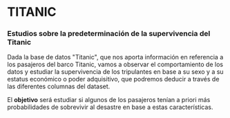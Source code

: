 # TITANIC
### Estudios sobre la predeterminación de la supervivencia del Titanic

Dada la base de datos "Titanic", que nos aporta información en referencia a los pasajeros del barco Titanic, vamos a observar el comportamiento de los datos y estudiar la supervivencia de los tripulantes en base a su sexo y a su estatus económico o poder adquisitivo, que podremos deducir a través de las diferentes columnas del dataset.

El **objetivo** será estudiar si algunos de los pasajeros tenían a priori más probabilidades de sobrevivir al desastre en base a estas características. 
